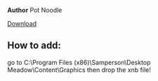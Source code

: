**Author** Pot Noodle

 [Download](https://cdn.discordapp.com/attachments/703273063881375864/703357237023997992/NatureSheet.xnb)
 
## How to add:

go to C:\Program Files (x86)\Samperson\Desktop Meadow\Content\Graphics then drop the xnb file!
